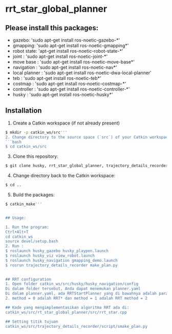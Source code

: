 # rrt_star_global_planner
## Please install this packages:

- gazebo: 'sudo apt-get install ros-noetic-gazebo-*'
- gmapping: 'sudo apt-get install ros-noetic-gmapping*'
- robot state: 'apt-get install ros-noetic-robot-state-*'
- joint : 'sudo apt-get install ros-noetic-joint-*'
- move base : 'sudo apt-get install ros-noetic-move-base*'
- navigation : 'sudo apt-get install ros-noetic-nav*'
- local planner : 'sudo apt-get install ros-noetic-dwa-local-planner'
- teb : 'sudo apt-get install ros-noetic-teb*'
- costmap : 'sudo apt-get install ros-noetic-costmap-*'
- controller : 'sudo apt-get install ros-noetic-controller-*'
- husky : 'sudo apt-get install ros-noetic-husky*'

## Installation

1. Create a Catkin workspace (if not already present)
  ```bash
  $ mkdir -p catkin_ws/src'''
2. Change directory to the source space (`src`) of your Catkin workspace
  ```bash
  $ cd catkin_ws/src
  ```
3. Clone this repository:
  ```bash
  $ git clone husky, rrt_star_global_planner, trajectory_details_recorder
  ```
4. Change directory back to the Catkin workspace:
  ```bash
  $ cd ..
  ```
5. Build the packages:
  ```bash
  $ catkin_make'''


## Usage:

1. Run the program:
  Ctrl+Alt+T
  cd catkin_ws 
  source devel/setup.bash
2. Run :
$ roslaunch husky_gazebo husky_playpen.launch  
$ roslaunch husky_viz view_robot.launch
$ roslaunch husky_navigation gmapping_demo.launch
$ rosrun trajectory_details_recorder make_plan.py
    
 
## RRT configuration
1. Open folder catkin_ws/src/husky/husky_navigation/config
Di dalam folder tersebut, Anda dapat menemukan planner.yaml
Di dalam planner.yaml, ada RRTStartPlanner yang di bawahnya adalah parameter yang berkaitan
2. method = 0 adalah RRT* dan method = 1 adalah RRT method = 2

## Kode yang mengimplementasikan algoritma RRT ada di:
catkin_ws/src/rt_star_global_planner/src/rrt_star.cpp

## Setting titik tujuan
catkin_ws/src/trajectory_details_recorder/script/smake_plan.py



